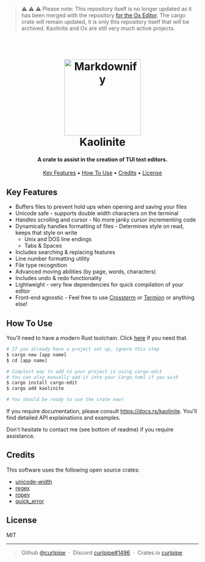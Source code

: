 > :warning: ⚠️ ⚠️ Please note: This repository itself is no longer updated as it has been merged with the repository <a href="https://github.com/curlpipe/ox">for the Ox Editor</a>. The cargo crate will remain updated, it is only this repository itself that will be archived. Kaolinite and Ox are still very much active projects.

<h1 align="center">
  <br>
  <a href="https://github.com/curlpipe/kaolinite"><img src="https://i.postimg.cc/253c9YVX/image.png" alt="Markdownify" width="200"></a>
  <br>
  Kaolinite
  <br>
</h1>

<h4 align="center">A crate to assist in the creation of TUI text editors.</h4>

<p align="center">
  <a href="#key-features">Key Features</a> •
  <a href="#how-to-use">How To Use</a> •
  <a href="#credits">Credits</a> •
  <a href="#license">License</a>
</p>

## Key Features

- Buffers files to prevent hold ups when opening and saving your files
- Unicode safe - supports double width characters on the terminal
- Handles scrolling and cursor - No more janky cursor incrementing code
- Dynamically handles formatting of files - Determines style on read, keeps that style on write
	+ Unix and DOS line endings
	+ Tabs & Spaces
- Includes searching & replacing features
- Line number formatting utility
- File type recognition
- Advanced moving abilities (by page, words, characters)
- Includes undo & redo functionality
- Lightweight - very few dependencies for quick compilation of your editor
- Front-end agnostic - Feel free to use [Crossterm](https://github.com/crossterm-rs/crossterm) or [Termion](https://gitlab.redox-os.org/redox-os/termion) or anything else!

## How To Use

You'll need to have a modern Rust toolchain. Click [here](https://www.rust-lang.org/tools/install) if you need that.

```bash
# If you already have a project set up, ignore this step
$ cargo new [app name]
$ cd [app name]

# Simplest way to add to your project is using cargo-edit
# You can also manually add it into your Cargo.toml if you wish
$ cargo install cargo-edit
$ cargo add kaolinite

# You should be ready to use the crate now!
```

If you require documentation, please consult https://docs.rs/kaolinite. You'll find detailed API explainations and examples.

Don't hesitate to contact me (see bottom of readme) if you require assistance.


## Credits

This software uses the following open source crates:

- [unicode-width](https://github.com/unicode-rs/unicode-width)
- [regex](https://github.com/rust-lang/regex)
- [ropey](https://github.com/cessen/ropey)
- [quick_error](https://github.com/tailhook/quick-error)

## License

MIT

---

> Github [@curlpipe](https://github.com/curlpipe) &nbsp;&middot;&nbsp;
> Discord [curlpipe#1496](https://discord.com) &nbsp;&middot;&nbsp;
> Crates.io [curlpipe](https://crates.io/users/curlpipe)
